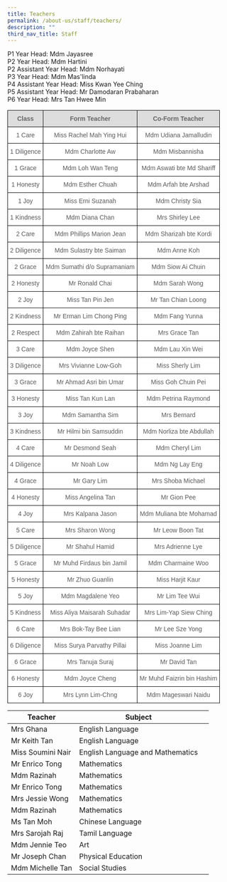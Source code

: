 ```yaml
---
title: Teachers
permalink: /about-us/staff/teachers/
description: ""
third_nav_title: Staff
---
```

P1 Year Head: Mdm Jayasree <br>
P2 Year Head: Mdm Hartini <br>
P2 Assistant Year Head: Mdm Norhayati <br>
P3 Year Head: Mdm Mas'linda <br>
P4 Assistant Year Head: Miss Kwan Yee Ching <br>
P5 Assistant Year Head: Mr Damodaran Prabaharan <br>
P6 Year Head: Mrs Tan Hwee Min <br>
<style type="text/css">
.tg  {border-collapse:collapse;border-spacing:0;}
.tg td{border-color:black;border-style:solid;border-width:1px;font-family:Arial, sans-serif;font-size:14px;
  overflow:hidden;padding:10px 5px;word-break:normal;}
.tg th{border-color:black;border-style:solid;border-width:1px;font-family:Arial, sans-serif;font-size:14px;
  font-weight:normal;overflow:hidden;padding:10px 5px;word-break:normal;}
.tg .tg-imuo{background-color:#FFF;color:#58595B;text-align:center;vertical-align:top}
.tg .tg-feqv{background-color:#DDD;color:#666;font-weight:bold;text-align:center;vertical-align:middle}
.tg .tg-a6j4{background-color:#FFF;color:#58595B;text-align:center;vertical-align:middle}
</style>
<table class="tg">
<tbody>
  <tr>
    <td class="tg-feqv"><span style="color:#666;background-color:#DDD">Class</span></td>
    <td class="tg-feqv"><span style="color:#666;background-color:#DDD">Form Teacher</span></td>
    <td class="tg-feqv"><span style="color:#666;background-color:#DDD">Co-Form Teacher</span></td>
  </tr>
  <tr>
    <td class="tg-imuo">1 Care</td>
    <td class="tg-imuo">Miss Rachel Mah Ying Hui</td>
    <td class="tg-a6j4">Mdm Udiana Jamalludin<br></td>
  </tr>
  <tr>
    <td class="tg-imuo">1 Diligence</td>
    <td class="tg-imuo">Mdm Charlotte Aw</td>
    <td class="tg-a6j4">Mdm Misbannisha<br></td>
  </tr>
  <tr>
    <td class="tg-imuo">1 Grace</td>
    <td class="tg-imuo">Mdm Loh Wan Teng</td>
    <td class="tg-a6j4">Mdm Aswati bte Md Shariff</td>
  </tr>
  <tr>
    <td class="tg-imuo">1 Honesty</td>
    <td class="tg-imuo">Mdm Esther Chuah</td>
    <td class="tg-imuo"><span style="background-color:initial">Mdm Arfah bte Arshad</span></td>
  </tr>
  <tr>
    <td class="tg-imuo">1 Joy</td>
    <td class="tg-imuo">Miss Erni Suzanah<br></td>
    <td class="tg-a6j4">Mdm Christy Sia</td>
  </tr>
  <tr>
    <td class="tg-imuo">1 Kindness</td>
    <td class="tg-imuo">Mdm Diana Chan</td>
    <td class="tg-a6j4">Mrs Shirley Lee</td>
  </tr>
  <tr>
    <td class="tg-imuo">2 Care</td>
    <td class="tg-a6j4">Mdm Phillips Marion Jean</td>
    <td class="tg-imuo">Mdm Sharizah bte Kordi</td>
  </tr>
  <tr>
    <td class="tg-imuo">2 Diligence</td>
    <td class="tg-imuo">Mdm Sulastry bte Saiman</td>
    <td class="tg-imuo">Mdm Anne Koh</td>
  </tr>
  <tr>
    <td class="tg-imuo">2 Grace</td>
    <td class="tg-a6j4">Mdm Sumathi d/o Supramaniam</td>
    <td class="tg-a6j4">Mdm Siow Ai Chuin<br></td>
  </tr>
  <tr>
    <td class="tg-imuo">2 Honesty</td>
    <td class="tg-imuo">Mr Ronald Chai</td>
    <td class="tg-a6j4">Mdm Sarah Wong</td>
  </tr>
  <tr>
    <td class="tg-imuo">2 Joy</td>
    <td class="tg-imuo">Miss Tan Pin Jen</td>
    <td class="tg-a6j4">Mr Tan Chian Loong</td>
  </tr>
  <tr>
    <td class="tg-imuo">2 Kindness</td>
    <td class="tg-imuo">Mr Erman Lim Chong Ping</td>
    <td class="tg-imuo">Mdm Fang Yunna</td>
  </tr>
  <tr>
    <td class="tg-a6j4"> 2 Respect</td>
    <td class="tg-a6j4">Mdm Zahirah bte Raihan</td>
    <td class="tg-a6j4">Mrs Grace Tan <br></td>
  </tr>
	 <tr>
    <td class="tg-imuo">3 Care</td>
    <td class="tg-a6j4">Mdm Joyce Shen</td>
    <td class="tg-imuo">Mdm Lau Xin Wei</td>
  </tr>
  <tr>
    <td class="tg-imuo">3 Diligence</td>
    <td class="tg-imuo">Mrs Vivianne Low-Goh</td>
    <td class="tg-imuo">Miss Sherly Lim</td>
  </tr>
  <tr>
    <td class="tg-imuo">3 Grace</td>
    <td class="tg-a6j4">Mr Ahmad Asri bin Umar</td>
    <td class="tg-a6j4">Miss Goh Chuin Pei<br></td>
  </tr>
  <tr>
    <td class="tg-imuo">3 Honesty</td>
    <td class="tg-imuo">Miss Tan Kun Lan</td>
    <td class="tg-a6j4">Mdm Petrina Raymond</td>
  </tr>
  <tr>
    <td class="tg-imuo">3 Joy</td>
    <td class="tg-imuo">Mdm Samantha Sim</td>
    <td class="tg-a6j4">Mrs Bernard</td>
  </tr>
  <tr>
    <td class="tg-imuo">3 Kindness</td>
    <td class="tg-imuo">Mr Hilmi bin Samsuddin</td>
    <td class="tg-imuo">Mdm Norliza bte Abdullah</td>
  </tr>
  <tr>
    <td class="tg-imuo">4 Care</td>
    <td class="tg-a6j4">Mr Desmond Seah</td>
    <td class="tg-imuo">Mdm Cheryl Lim</td>
  </tr>
  <tr>
    <td class="tg-imuo">4 Diligence</td>
    <td class="tg-imuo">Mr Noah Low</td>
    <td class="tg-imuo">Mdm Ng Lay Eng</td>
  </tr>
  <tr>
    <td class="tg-imuo">4 Grace</td>
    <td class="tg-a6j4">Mr Gary Lim</td>
    <td class="tg-a6j4">Mrs Shoba Michael<br></td>
  </tr>
  <tr>
    <td class="tg-imuo">4 Honesty</td>
    <td class="tg-imuo">Miss Angelina Tan</td>
    <td class="tg-a6j4">Mr Gion Pee</td>
  </tr>
  <tr>
    <td class="tg-imuo">4 Joy</td>
    <td class="tg-imuo">Mrs Kalpana Jason</td>
    <td class="tg-a6j4">Mdm Muliana bte Mohamad</td>
  </tr>
 <tr>
    <td class="tg-imuo">5 Care</td>
    <td class="tg-a6j4">Mrs Sharon Wong</td>
    <td class="tg-imuo">Mr Leow Boon Tat</td>
  </tr>
  <tr>
    <td class="tg-imuo">5 Diligence</td>
    <td class="tg-imuo">Mr Shahul Hamid</td>
    <td class="tg-imuo">Mrs Adrienne Lye</td>
  </tr>
  <tr>
    <td class="tg-imuo">5 Grace</td>
    <td class="tg-a6j4">Mr Muhd Firdaus bin Jamil</td>
    <td class="tg-a6j4">Mdm Charmaine Woo<br></td>
  </tr>
  <tr>
    <td class="tg-imuo">5 Honesty</td>
    <td class="tg-imuo">Mr Zhuo Guanlin</td>
    <td class="tg-a6j4">Miss Harjit Kaur</td>
  </tr>
  <tr>
    <td class="tg-imuo">5 Joy</td>
    <td class="tg-imuo">Mdm Magdalene Yeo</td>
    <td class="tg-a6j4">Mr Lim Tee Wui</td>
  </tr>
<tr>
    <td class="tg-imuo">5 Kindness</td>
    <td class="tg-imuo">Miss Aliya Maisarah Suhadar</td>
    <td class="tg-a6j4">Mrs Lim-Yap Siew Ching</td>
  </tr>
	 <tr>
    <td class="tg-imuo">6 Care</td>
    <td class="tg-a6j4">Mrs Bok-Tay Bee Lian</td>
    <td class="tg-imuo">Mr Lee Sze Yong</td>
  </tr>
  <tr>
    <td class="tg-imuo">6 Diligence</td>
    <td class="tg-imuo">Miss Surya Parvathy Pillai</td>
    <td class="tg-imuo">Miss Joanne Lim</td>
  </tr>
  <tr>
    <td class="tg-imuo">6 Grace</td>
    <td class="tg-a6j4">Mrs Tanuja Suraj</td>
    <td class="tg-a6j4">Mr David Tan<br></td>
  </tr>
  <tr>
    <td class="tg-imuo">6 Honesty</td>
    <td class="tg-imuo">Mdm Joyce Cheng</td>
    <td class="tg-a6j4">Mr Muhd Faizrin bin Hashim</td>
  </tr>
  <tr>
    <td class="tg-imuo">6 Joy</td>
    <td class="tg-imuo">Mrs Lynn Lim-Chng</td>
		<td class="tg-a6j4">Mdm Mageswari Naidu</td></tbody>
	
| Teacher | Subject | |
| -------- | -------- | -------- |
| Mrs Ghana    | English Language     |   |
| Mr Keith Tan     | English Language     |   |
| Miss Soumini Nair    | English Language and Mathematics     |   |	
| Mr Enrico Tong    | Mathematics     |   |
| Mdm Razinah     | Mathematics     |   |
| Mr Enrico Tong    | Mathematics     |   |
| Mrs Jessie Wong     | Mathematics     |   |
| Mdm Razinah     | Mathematics     |   |
| Ms Tan Moh   | Chinese Language     |   |
| Mrs Sarojah Raj     | Tamil Language     |   |
| Mdm Jennie Teo    | Art     |   |
| Mr Joseph Chan  | Physical Education     |   |
| Mdm Michelle Tan     | Social Studies     |   |

		
  </tr></tbody>